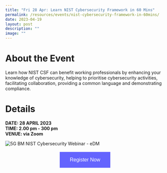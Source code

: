 ```yaml
---
title: "Fri 28 Apr: Learn NIST Cybersecurity Framework in 60 Mins"
permalink: /resources/events/nist-cybersecurity-framework-in-60mins/
date: 2023-04-19
layout: post
description: ""
image: ""
---
```

# About the Event

Learn how NIST CSF can benefit working professionals by enhancing your knowledge of cybersecurity, helping to prioritise cybersecurity activities, facilitating collaboration, providing a common language and demonstrating compliance.


# Details
**DATE: 28 APRIL 2023 <br> 
TIME: 2.00 pm - 300 pm <br> 
VENUE: via Zoom**

![5G BM NIST Cybersecurity Webinar - eDM](/images/events/(5g)%20bm%20nist%20cybersecurity%20webinar%20-%20pic%20edm.jpg)


<style>
#register {
  background-color: #0000ff;
  border: none;
  color: white;
  padding: 16px 32px;
  text-align: center;
  font-size: 16px;
  margin: 4px 2px;
  opacity: 0.6;
  transition: 0.3s;
  display: inline-block;
  text-decoration: none;
  cursor: pointer;
}
</style>

<center><a href="https://us06web.zoom.us/webinar/register/WN_9wJyGJSoSuq-mJFSWOJsrA" target="_blank"><button id="register" class="btn">Register Now</button></a></center>